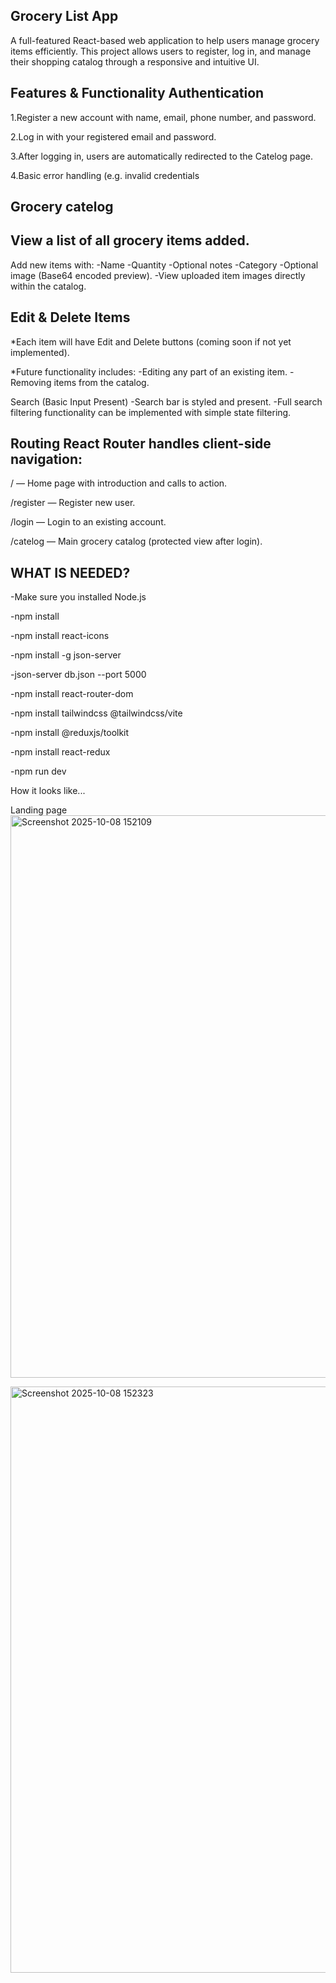 Grocery List App
-

A full-featured React-based web application to help users manage grocery items efficiently. 
This project allows users to register, log in, and manage their shopping catalog through 
a responsive and intuitive UI.

Features & Functionality
 Authentication
 -

1.Register a new account with name, email, phone number, and password.

2.Log in with your registered email and password.

3.After logging in, users are automatically redirected to the Catelog page.

4.Basic error handling (e.g. invalid credentials

Grocery catelog
-

View a list of all grocery items added.
-

Add new items with:
-Name
-Quantity
-Optional notes
-Category
-Optional image (Base64 encoded preview).
-View uploaded item images directly within the catalog.

Edit & Delete Items 
-
*Each item will have Edit and Delete buttons (coming soon if not yet implemented).

*Future functionality includes:
-Editing any part of an existing item.
-Removing items from the catalog.

Search (Basic Input Present)
-Search bar is styled and present.
-Full search filtering functionality can be implemented with simple state filtering.

Routing
React Router handles client-side navigation:
-

/ — Home page with introduction and calls to action.

/register — Register new user.

/login — Login to an existing account.

/catelog — Main grocery catalog (protected view after login).

WHAT IS NEEDED?
-
-Make sure you installed Node.js

-npm install

-npm install react-icons

-npm install -g json-server

-json-server db.json --port 5000

-npm install react-router-dom

-npm install tailwindcss @tailwindcss/vite

-npm install @reduxjs/toolkit

-npm install react-redux

-npm run dev

How it looks like...

Landing page
<img width="1900" height="900" alt="Screenshot 2025-10-08 152109" src="https://github.com/user-attachments/assets/6b1113b4-2ce6-4b61-8486-df51abf9ccc8" />

<img width="1899" height="938" alt="Screenshot 2025-10-08 152323" src="https://github.com/user-attachments/assets/a75d3903-63b1-4d51-9cf3-ba8d04d30801" />
